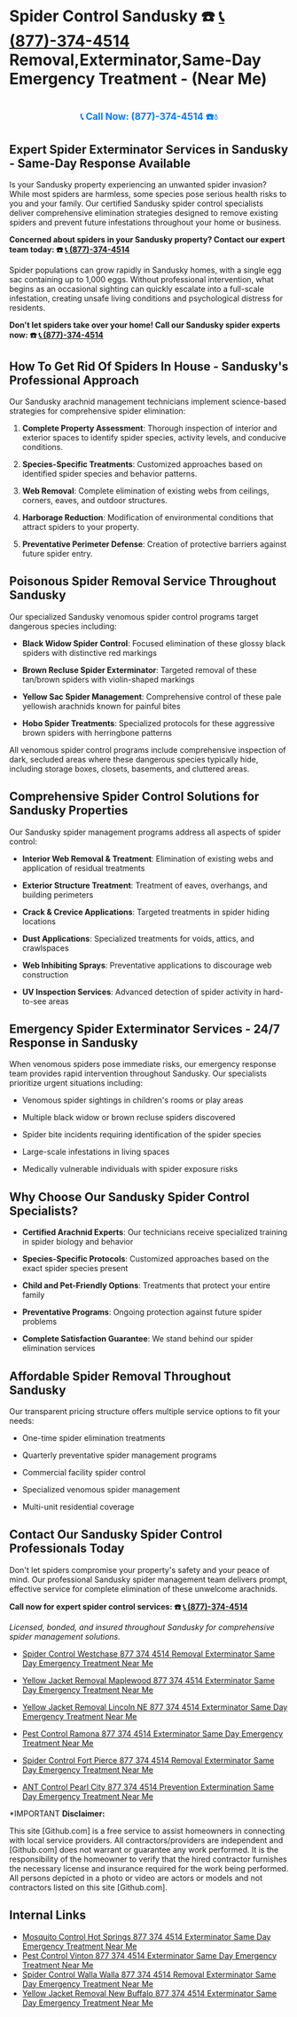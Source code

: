 # Spider Control Sandusky ☎️ [📞 (877)-374-4514](https://pest-control-4514.netlify.app) Removal,Exterminator,Same-Day Emergency Treatment - (Near Me)
# 

<p align="center" style="font-size: 1.2em; font-weight: bold; margin: 20px 0;">
  <a href="https://pest-control-4514.netlify.app" target="_blank" style="color: #007BFF; text-decoration: none;">📞 Call Now: (877)-374-4514 ☎️💧</a>
</p>

## Expert Spider Exterminator Services in Sandusky - Same-Day Response Available

Is your Sandusky property experiencing an unwanted spider invasion? While most spiders are harmless, some species pose serious health risks to you and your family. Our certified Sandusky spider control specialists deliver comprehensive elimination strategies designed to remove existing spiders and prevent future infestations throughout your home or business.

**Concerned about spiders in your Sandusky property? Contact our expert team today: ☎️ [📞 (877)-374-4514](https://pest-control-4514.netlify.app)**

Spider populations can grow rapidly in Sandusky homes, with a single egg sac containing up to 1,000 eggs. Without professional intervention, what begins as an occasional sighting can quickly escalate into a full-scale infestation, creating unsafe living conditions and psychological distress for residents.

**Don't let spiders take over your home! Call our Sandusky spider experts now: ☎️ [📞 (877)-374-4514](https://pest-control-4514.netlify.app)**

## How To Get Rid Of Spiders In House - Sandusky's Professional Approach

Our Sandusky arachnid management technicians implement science-based strategies for comprehensive spider elimination:

1. **Complete Property Assessment**: Thorough inspection of interior and exterior spaces to identify spider species, activity levels, and conducive conditions.

2. **Species-Specific Treatments**: Customized approaches based on identified spider species and behavior patterns.

3. **Web Removal**: Complete elimination of existing webs from ceilings, corners, eaves, and outdoor structures.

4. **Harborage Reduction**: Modification of environmental conditions that attract spiders to your property.

5. **Preventative Perimeter Defense**: Creation of protective barriers against future spider entry.

## Poisonous Spider Removal Service Throughout Sandusky

Our specialized Sandusky venomous spider control programs target dangerous species including:

- **Black Widow Spider Control**: Focused elimination of these glossy black spiders with distinctive red markings

- **Brown Recluse Spider Exterminator**: Targeted removal of these tan/brown spiders with violin-shaped markings

- **Yellow Sac Spider Management**: Comprehensive control of these pale yellowish arachnids known for painful bites

- **Hobo Spider Treatments**: Specialized protocols for these aggressive brown spiders with herringbone patterns

All venomous spider control programs include comprehensive inspection of dark, secluded areas where these dangerous species typically hide, including storage boxes, closets, basements, and cluttered areas.

## Comprehensive Spider Control Solutions for Sandusky Properties

Our Sandusky spider management programs address all aspects of spider control:

- **Interior Web Removal & Treatment**: Elimination of existing webs and application of residual treatments

- **Exterior Structure Treatment**: Treatment of eaves, overhangs, and building perimeters

- **Crack & Crevice Applications**: Targeted treatments in spider hiding locations

- **Dust Applications**: Specialized treatments for voids, attics, and crawlspaces

- **Web Inhibiting Sprays**: Preventative applications to discourage web construction

- **UV Inspection Services**: Advanced detection of spider activity in hard-to-see areas

## Emergency Spider Exterminator Services - 24/7 Response in Sandusky

When venomous spiders pose immediate risks, our emergency response team provides rapid intervention throughout Sandusky. Our specialists prioritize urgent situations including:

- Venomous spider sightings in children's rooms or play areas

- Multiple black widow or brown recluse spiders discovered

- Spider bite incidents requiring identification of the spider species

- Large-scale infestations in living spaces

- Medically vulnerable individuals with spider exposure risks

## Why Choose Our Sandusky Spider Control Specialists?

- **Certified Arachnid Experts**: Our technicians receive specialized training in spider biology and behavior

- **Species-Specific Protocols**: Customized approaches based on the exact spider species present

- **Child and Pet-Friendly Options**: Treatments that protect your entire family

- **Preventative Programs**: Ongoing protection against future spider problems

- **Complete Satisfaction Guarantee**: We stand behind our spider elimination services

## Affordable Spider Removal Throughout Sandusky

Our transparent pricing structure offers multiple service options to fit your needs:

- One-time spider elimination treatments

- Quarterly preventative spider management programs

- Commercial facility spider control

- Specialized venomous spider management

- Multi-unit residential coverage

## Contact Our Sandusky Spider Control Professionals Today

Don't let spiders compromise your property's safety and your peace of mind. Our professional Sandusky spider management team delivers prompt, effective service for complete elimination of these unwelcome arachnids.

**Call now for expert spider control services: ☎️ [📞 (877)-374-4514](https://pest-control-4514.netlify.app)**

*Licensed, bonded, and insured throughout Sandusky for comprehensive spider management solutions.*


- [Spider Control Westchase 877 374 4514 Removal Exterminator Same Day Emergency Treatment Near Me](https://github.com/allyoucaneatsushiin/pest-control/blob/main/Spider-Control-Westchase-877-374-4514-Removal-Exterminator-Same-Day-Emergency-Treatment-Near-Me.md)
- [Yellow Jacket Removal Maplewood 877 374 4514 Exterminator Same Day Emergency Treatment Near Me](https://github.com/allyoucaneatsushiin/pest-control/blob/main/Yellow-Jacket-Removal-Maplewood-877-374-4514-Exterminator-Same-Day-Emergency-Treatment-Near-Me.md)
- [Yellow Jacket Removal Lincoln NE 877 374 4514 Exterminator Same Day Emergency Treatment Near Me](https://github.com/allyoucaneatsushiin/pest-control/blob/main/Yellow-Jacket-Removal-Lincoln-NE-877-374-4514-Exterminator-Same-Day-Emergency-Treatment-Near-Me.md)


- [Pest Control Ramona 877 374 4514 Exterminator Same Day Emergency Treatment Near Me](https://github.com/allyoucaneatsushiin/pest-control/blob/main/Pest-Control-Ramona-877-374-4514-Exterminator-Same-Day-Emergency-Treatment-Near-Me.md)
- [Spider Control Fort Pierce 877 374 4514 Removal Exterminator Same Day Emergency Treatment Near Me](https://github.com/allyoucaneatsushiin/pest-control/blob/main/Spider-Control-Fort-Pierce-877-374-4514-Removal-Exterminator-Same-Day-Emergency-Treatment-Near-Me.md)
- [ANT Control Pearl City 877 374 4514 Prevention Extermination Same Day Emergency Treatment Near Me](https://github.com/allyoucaneatsushiin/pest-control/blob/main/ANT-Control-Pearl-City-877-374-4514-Prevention-Extermination-Same-Day-Emergency-Treatment-Near-Me.md)


*IMPORTANT **Disclaimer:**  

This site [Github.com] is a free service to assist homeowners in connecting with local service providers. All contractors/providers are independent and [Github.com] does not warrant or guarantee any work performed. It is the responsibility of the homeowner to verify that the hired contractor furnishes the necessary license and insurance required for the work being performed. All persons depicted in a photo or video are actors or models and not contractors listed on this site [Github.com].


## Internal Links
- [Mosquito Control Hot Springs 877 374 4514 Exterminator Same Day Emergency Treatment Near Me](https://github.com/allyoucaneatsushiin/pest-control/blob/main/Mosquito-Control-Hot-Springs-877-374-4514-Exterminator-Same-Day-Emergency-Treatment-Near-Me.md)
- [Pest Control Vinton 877 374 4514 Exterminator Same Day Emergency Treatment Near Me](https://github.com/allyoucaneatsushiin/pest-control/blob/main/Pest-Control-Vinton-877-374-4514-Exterminator-Same-Day-Emergency-Treatment-Near-Me.md)
- [Spider Control Walla Walla 877 374 4514 Removal Exterminator Same Day Emergency Treatment Near Me](https://github.com/allyoucaneatsushiin/pest-control/blob/main/Spider-Control-Walla-Walla-877-374-4514-Removal-Exterminator-Same-Day-Emergency-Treatment-Near-Me.md)
- [Yellow Jacket Removal New Buffalo 877 374 4514 Exterminator Same Day Emergency Treatment Near Me](https://github.com/allyoucaneatsushiin/pest-control/blob/main/Yellow-Jacket-Removal-New-Buffalo-877-374-4514-Exterminator-Same-Day-Emergency-Treatment-Near-Me.md)
